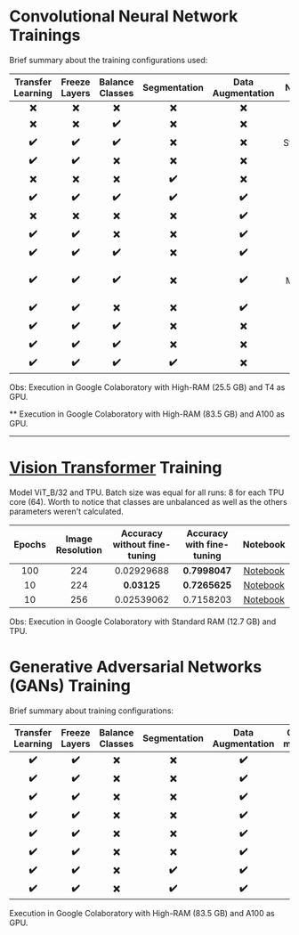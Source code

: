 # Convolutional Neural Network Trainings

Brief summary about the training configurations used:

Transfer Learning | Freeze Layers | Balance Classes | Segmentation | Data Augmentation | Normalization | Custom Optimizer | Callback | ConvNeXt | ResNetV2 | Xception
:---: | :---: | :---: | :---: | :---: | :---: | :---: | :---: | :---: | :---: | :---:
**:x:** | **:x:** | **:x:** | **:x:** | **:x:** | **:x:** | **:x:** | **:x:** | [Notebook](convnext/convNextRaw.ipynb) | [Notebook](resnetv2/resNetRaw.ipynb) | [Notebook](xception/xceptionRaw.ipynb)
**:x:** | **:x:** | **:heavy_check_mark:** | **:x:** | **:x:** | **:x:** | **:x:** | **:x:** | [Notebook](convnext/convnextRawBalanced.ipynb) | [Notebook](resnetv2/resnetRawBalanced.ipynb) | [Notebook](xception/xceptionRawBalanced.ipynb)
**:heavy_check_mark:** | **:heavy_check_mark:** | **:heavy_check_mark:** | **:x:** | **:x:** | StandardScaler | **:x:** | **:x:** | [Notebook](convnext/convnextBalancedNormTransf.ipynb) | [Notebook](resnetv2/resnetBalancedNormTransf.ipynb) | [Notebook](xception/xceptionBalancedNormTransf.ipynb)**
**:heavy_check_mark:** | **:heavy_check_mark:** | **:x:** | **:x:** | **:x:** | **:x:** | **:x:** | **:x:** | [Notebook](convnext/convnextTransf.ipynb) | [Notebook](resnetv2/resnetTransf.ipynb) | [Notebook](xception/xceptionTransf.ipynb)
**:x:** | **:x:** | **:x:** | **:heavy_check_mark:** | **:x:** | **:x:** | **:x:** | **:x:** | [Notebook](convnext/convnextSegmentation.ipynb) | [Notebook](resnetv2/resnetSegmentation.ipynb) | [Notebook](xception/xceptionSegmentation.ipynb)
**:heavy_check_mark:** | **:heavy_check_mark:** | **:heavy_check_mark:** | **:heavy_check_mark:** | **:heavy_check_mark:** | **:x:** | **:heavy_check_mark:** | **:x:** | [Notebook](convnext/convnextAll.ipynb)** | [Notebook](resnetv2/resnetAll.ipynb)** | [Notebook](xception/xceptionAll.ipynb)**
**:x:** | **:x:** | **:x:** | **:x:** | **:heavy_check_mark:** | **:x:** | **:x:** | **:x:** | [Notebook](convnext/convnextDataaugmentation.ipynb)** | [Notebook](resnetv2/resnetDataaugmentation.ipynb)** | [Notebook](xception/xceptionDataaugmentation.ipynb)**
**:heavy_check_mark:** | **:heavy_check_mark:** | **:x:** | **:x:** | **:heavy_check_mark:** | **:x:** | **:x:** | **:x:** | [Notebook](convnext/convnextDataAugmentationTransf.ipynb)** | [Notebook](resnetv2/resnetDataAugmentationTransf.ipynb)** | [Notebook](xception/xceptionDataAugmentationTransf.ipynb)**
**:heavy_check_mark:** | **:heavy_check_mark:** | **:heavy_check_mark:** | **:x:** | **:heavy_check_mark:** | **:x:** | **:x:** | **:x:** | [Notebook](convnext/convnextDataAugmentationTransfBalanced.ipynb)** | [Notebook](resnetv2/resnetDataAugmentationTransfBalanced.ipynb)** | [Notebook](xception/xceptionDataAugmentationTransfBalanced.ipynb)**
**:heavy_check_mark:** | **:heavy_check_mark:** | **:heavy_check_mark:** | **:x:** | **:heavy_check_mark:** | MinMaxScaler | **:heavy_check_mark:** | **:x:** | [Notebook](convnext/ConvnextDataAugTransfBalMinMaxOpt.ipynb)** | [Notebook](resnetv2/ResnetDataAugTransfBalMinMaxOpt.ipynb)** | Not trained due to low RAM**
**:heavy_check_mark:** | **:heavy_check_mark:** | **:x:** | **:x:** | **:heavy_check_mark:** | **:x:** | **:heavy_check_mark:** | **:x:** | [Notebook](convnext/convnextDataAugTransfBalOpt.ipynb)** | [Notebook](resnetv2/resnetDataAugTransfBalOpt.ipynb)** | [Notebook](xception/xceptionDataAugTransfBalOpt.ipynb)**
**:heavy_check_mark:** | **:heavy_check_mark:** | **:heavy_check_mark:** | **:x:** | **:x:** | **:x:** | **:x:** | **:x:** | [Notebook](convnext/convnextTransfBal.ipynb)** | [Notebook](resnetv2/resnetTransfBal.ipynb)** | [Notebook](xception/xceptionTransfBal.ipynb)**
**:heavy_check_mark:** | **:heavy_check_mark:** | **:heavy_check_mark:** | **:x:** | **:x:** | **:x:** | **:heavy_check_mark:** | **:x:** | [Notebook](convnext/convnextTransfBalOpt.ipynb)** | [Notebook](resnetv2/resnetTransfBalOpt.ipynb)** | [Notebook](xception/xceptionTransfBalOpt.ipynb)**
**:heavy_check_mark:** | **:heavy_check_mark:** | **:heavy_check_mark:** | **:heavy_check_mark:** | **:x:** | **:x:** | **:heavy_check_mark:** | **:x:** | [Notebook](convnext/convnextTransfBalSegOpt.ipynb)** | [Notebook](resnetv2/resnetTransfBalSegOpt.ipynb)** | [Notebook](xception/xceptionTransfBalSegOpt.ipynb)**

Obs: Execution in Google Colaboratory with High-RAM (25.5 GB) and T4 as GPU.

** Execution in Google Colaboratory with High-RAM (83.5 GB) and A100 as GPU.
___
# [Vision Transformer](https://github.com/google-research/vision_transformer) Training

Model ViT_B/32 and TPU.
Batch size was equal for all runs: 8 for each TPU core (64). Worth to notice that classes are unbalanced as well as the others parameters weren't calculated.

Epochs | Image Resolution | Accuracy without fine-tuning | Accuracy with fine-tuning | Notebook
:---: | :---: | :---: | :---: | :---:
100 | 224 | 0.02929688 | **0.7998047** | [Notebook](visionTransformers/VIT100epochs.ipynb)
10 | 224 | **0.03125** | **0.7265625** | [Notebook](visionTransformers/VIT.ipynb)
10 | 256 | 0.02539062 | 0.7158203 | [Notebook](visionTransformers/VIT256.ipynb)


Obs: Execution in Google Colaboratory with Standard RAM (12.7 GB) and TPU.

# Generative Adversarial Networks (GANs) Training

Brief summary about training configurations:

Transfer Learning | Freeze Layers | Balance Classes | Segmentation | Data Augmentation | GAN model | Normalization | Custom Optimizer | ConvNeXt | ResNetV2 | Xception
:---: | :---: | :---: | :---: | :---: | :---: | :---: | :---: | :---: | :---: | :---:
**:heavy_check_mark:** | **:heavy_check_mark:** | **:x:** | **:x:** | **:heavy_check_mark:** | 4 | **:x:** | **:x:** | [Notebook](GANs/convnext/convnextGANV4.ipynb) | [Notebook](GANs/resnetv2/resnetGANV4.ipynb) | [Notebook](GANs/xception/xceptionGANV4.ipynb)
**:heavy_check_mark:** | **:heavy_check_mark:** | **:x:** | **:x:** | **:heavy_check_mark:** | 4 | StandardScaler | **:x:** | [Notebook](GANs/convnext/convnextGANV4Std.ipynb) | [Notebook](GANs/resnetv2/resnetGANV4Std.ipynb) | [Notebook](GANs/xception/xceptionGANV4Std.ipynb)
**:heavy_check_mark:** | **:heavy_check_mark:** | **:x:** | **:x:** | **:heavy_check_mark:** | 4 | MinMaxScaler | **:x:** | [Notebook](GANs/convnext/convnextGANV4MinMax.ipynb) | [Notebook](GANs/resnetv2/resnetGANV4MinMax.ipynb) | [Notebook](GANs/xception/xceptionGANV4MinMax.ipynb)
**:heavy_check_mark:** | **:heavy_check_mark:** | **:x:** | **:x:** | **:heavy_check_mark:** | 3 | **:x:** | **:x:** | [Notebook](GANs/convnext/convNextGANV3.ipynb) | [Notebook](GANs/resnetv2/resnetGANV3.ipynb) | [Notebook](GANs/xception/xceptionGANV3.ipynb)
**:heavy_check_mark:** | **:heavy_check_mark:** | **:x:** | **:x:** | **:heavy_check_mark:** | 3 | StandardScaler | **:x:** | [Notebook](GANs/convnext/convnextGANV3Std.ipynb) | [Notebook](GANs/resnetv2/resnetGANV3Std.ipynb) | [Notebook](GANs/xception/xceptionGANV3Std.ipynb)
**:heavy_check_mark:** | **:heavy_check_mark:** | **:x:** | **:x:** | **:heavy_check_mark:** | 3 | MinMaxScaler | **:x:** | [Notebook](GANs/convnext/convnextGANV3MinMax.ipynb) | [Notebook](GANs/resnetv2/resnetGANV3MinMax.ipynb) | [Notebook](GANs/xception/xceptionGANV3MinMax.ipynb)
**:heavy_check_mark:** | **:heavy_check_mark:** | **:x:** | **:heavy_check_mark:** | **:heavy_check_mark:** | 3 | MinMaxScaler | **:x:** | [Notebook](GANs/convnext/convnextGANV3SegMinMax.ipynb) | [Notebook](GANs/resnetv2/resnetGANV3SegMinMax.ipynb) | [Notebook](GANs/xception/xceptionGANV3SegMinMax.ipynb)
**:heavy_check_mark:** | **:heavy_check_mark:** | **:x:** | **:heavy_check_mark:** | **:heavy_check_mark:** | 3 | **:x:** | **:x:** | [Notebook](GANs/convnext/convnextGANV3Seg.ipynb) | [Notebook](GANs/resnetv2/resnetGANV3Seg.ipynb) | [Notebook](GANs/xception/xceptionGANV3Seg.ipynb)

Execution in Google Colaboratory with High-RAM (83.5 GB) and A100 as GPU.